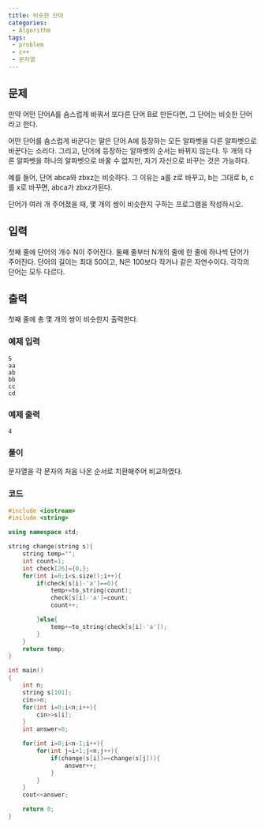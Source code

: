 ```yaml
---
title: 비슷한 단어
categories:
 - Algorithm
tags:
 - problem
 - c++
 - 문자열
---
```


## 문제

만약 어떤 단어A를 숌스럽게 바꿔서 또다른 단어 B로 만든다면, 그 단어는 비슷한 단어라고 한다.

어떤 단어를 숌스럽게 바꾼다는 말은 단어 A에 등장하는 모든 알파벳을 다른 알파벳으로 바꾼다는 소리다. 그리고, 단어에 등장하는 알파벳의 순서는 바뀌지 않는다. 두 개의 다른 알파벳을 하나의 알파벳으로 바꿀 수 없지만, 자기 자신으로 바꾸는 것은 가능하다.

예를 들어, 단어 abca와 zbxz는 비슷하다. 그 이유는 a를 z로 바꾸고, b는 그대로 b, c를 x로 바꾸면, abca가 zbxz가된다.

단어가 여러 개 주어졌을 때, 몇 개의 쌍이 비슷한지 구하는 프로그램을 작성하시오.

## 입력

첫째 줄에 단어의 개수 N이 주어진다. 둘째 줄부터 N개의 줄에 한 줄에 하나씩 단어가 주어진다. 단어의 길이는 최대 50이고, N은 100보다 작거나 같은 자연수이다. 각각의 단어는 모두 다르다.

## 출력
첫째 줄에 총 몇 개의 쌍이 비슷한지 출력한다.

### 예제 입력
```
5
aa
ab
bb
cc
cd
```
### 예제 출력
```
4
```

### 풀이
문자열을 각 문자의 처음 나온 순서로 치환해주어 비교하였다.


### 코드
```c++
#include <iostream>
#include <string>

using namespace std;

string change(string s){
    string temp="";
    int count=1;
    int check[26]={0,};
    for(int i=0;i<s.size();i++){
        if(check[s[i]-'a']==0){
            temp+=to_string(count);
            check[s[i]-'a']=count;
            count++;

        }else{
            temp+=to_string(check[s[i]-'a']);
        }
    }
    return temp;
}

int main()
{
    int n;
    string s[101];
    cin>>n;
    for(int i=0;i<n;i++){
        cin>>s[i];
    }
    int answer=0;

    for(int i=0;i<n-1;i++){
        for(int j=i+1;j<n;j++){
            if(change(s[i])==change(s[j])){
                answer++;
            }
        }
    }
    cout<<answer;

    return 0;
}

```
